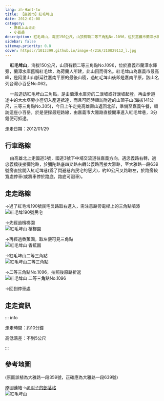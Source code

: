 ```yaml
---
lang: zh-Hant-tw
title: 【嘉義市】紅毛埤山
date: 2012-02-08
category: 
  - 嘉義上山走走
  - 小百岳
description: 紅毛埤山，海拔150公尺，山頂有顆二等三角點No.1096，位於嘉義市蘭潭水庫旁，蘭潭水庫舊稱紅毛埤，為荷蘭人所建，此山因而得名。紅毛埤山為嘉義市最高峰，是阿里山山脈延往嘉南平原的最後山稜，過紅毛埤山後即是嘉南平原，該山名列台灣小百岳No.062。
sidebar: false
sitemap.priority: 0.8
cover: https://1013399.github.io/image-4/216/210029112_l.jpg
---
```


    **紅毛埤山**，海拔150公尺，山頂有顆二等三角點No.1096，位於嘉義市蘭潭水庫旁，蘭潭水庫舊稱紅毛埤，為荷蘭人所建，此山因而得名。紅毛埤山為嘉義市最高峰，是阿里山山脈延往嘉南平原的最後山稜，過紅毛埤山後即是嘉南平原，該山名列台灣小百岳No.062。  

<!-- more -->

    一般造訪紅毛埤山三角點，是由蘭潭水庫旁的二漢坡或好漢坡起登，再由步道途中的大水塔旁小徑切入產道抵達，而且可同時順訪附近的山頂子山(海拔141公尺，三等三角點No.305)，今日上午走完高雄壽山返回北部，準備至嘉義午餐，順訪這座小百岳，於是便採最短路線，由嘉義市大雅路直接開車進入紅毛埤巷，3分鐘便可抵達。

走走日期：2012/01/29

## 行車路線
    由高雄北上走國道3號，國道3號下中埔交流道往嘉義方向，遇忠義路右轉，過忠義橋後接彌陀路，於彌陀路底四叉路右轉公義路再接大雅路，至大雅路一段639號旁直接開入紅毛埤巷(爲了閃避巷內民宅的惡犬)，約10公尺叉路取左，於路旁較寬處停車(或將車停於路底，路底可迴車)。

## 走走路線
→過了紅毛埤190號民宅叉路取右進入，需注意路旁電桿上的三角點噴漆  
![紅毛埤190號民宅](https://1013399.github.io/image-4/216/210029105_l.jpg)

→先經過檳榔園  
![紅毛埤山 檳榔園](https://1013399.github.io/image-4/216/210029112_l.jpg)

→再經過香蕉園，取左便可見三角點  
![紅毛埤山 香蕉園](https://1013399.github.io/image-4/216/210029118_l.jpg)

→紅毛埤山二等三角點  
![紅毛埤山二等三角點](https://1013399.github.io/image-4/216/210029124_l.jpg)

→二等三角點No.1096，拍照後原路折返  
![紅毛埤山 二等三角點No.1096](https://1013399.github.io/image-4/216/210029101_l.jpg)

→回到停車處

## 走走資訊

::: info

走走時間：約10分鐘

高低落差：不到5公尺

:::

## 參考地圖
(原圖誤植為大雅路一段359號，正確應為大雅路一段639號)  

原圖連結→[老尉子的部落格](http://blog.xuite.net/laoweiz/blog/17176995)  
![紅毛埤山](https://1013399.github.io/image-4/216/210029158_l.jpg)
